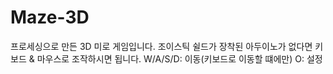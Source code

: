 # Maze-3D
 프로세싱으로 만든 3D 미로 게임입니다.
 조이스틱 쉴드가 장착된 아두이노가 없다면 키보드 & 마우스로 조작하시면 됩니다.
 W/A/S/D: 이동(키보드로 이동할 떄에만)
 O: 설정